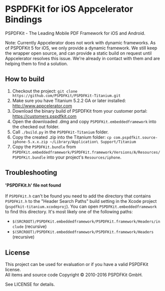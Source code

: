 PSPDFKit for iOS Appcelerator Bindings
======================================

PSPDFKit - The Leading Mobile PDF Framework for iOS and Android.

Note: Currently Appcelerator does not work with dynamic frameworks. As of PSPDFKit 5 for iOS, we only provide a dynamic framework. We still keep the wrapper open source, and can provide a static build on request until Appcelerator resolves this issue. We're already in contact with them and are helping them to find a solution.

## How to build

1. Checkout the project: `git clone https://github.com/PSPDFKit/PSPDFKit-Titanium.git`
2. Make sure you have Titanium 5.2.2 GA or later installed: http://www.appcelerator.com
3. Download the binary build of PSPDFKit from your customer portal: https://customers.pspdfkit.com
4. Open the downloaded .dmg and copy `PSPDFKit.embeddedframework` into the checked out folder.
5. Call `./build.py` in the `PSPDFKit-Titanium` folder.
6. Copy the created .zip into the Titanium folder: `cp com.pspdfkit.source-iphone-5.x.x.zip ~/Library/Application\ Support/Titanium`
7. Copy the `PSPDFKit.bundle` from `PSPDFKit.embeddedframework/PSPDFKit.framework/Versions/A/Resources/PSPDFKit.bundle` into your project's `Resources/iphone`.

## Troubleshooting

#### 'PSPDFKit.h' file not found

If `PSPDFKit.h` can't be found you need to add the directory that contains `PSPDFKit.h` to the "Header Search Paths" build setting in the Xcode project (`pspdfkit-titanium.xcodeproj`). You can open `PSPDFKit.embeddedframework` to find this directory. It's most likely one of the following paths:

* `$(SRCROOT)/PSPDFKit.embeddedframework/PSPDFKit.framework/Headers/include` (recursive)
* `$(SRCROOT)/PSPDFKit.embeddedframework/PSPDFKit.framework/Headers` (recursive)

## License

This project can be used for evaluation or if you have a valid PSPDFKit license.  
All items and source code Copyright © 2010-2016 PSPDFKit GmbH.

See LICENSE for details.
